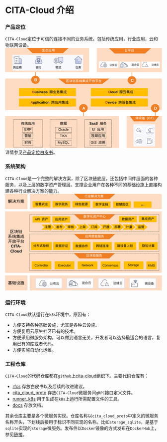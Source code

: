 # CITA-Cloud 介绍
### 产品定位
`CITA-Cloud`定位于可信的连接不同的业务系统，包括传统应用，行业应用，云和物联网设备。
![position](_static/images/position.png)
详情参见[产品定位白皮书](https://github.com/cita-cloud/rfcs/blob/master/rfcs/0001-positioning/0001-positioning.md)。
### 系统架构
`CITA-Cloud`是一个完整的解决方案，除了区块链底层，还包括中间件层面的各种服务，以及上层的数字资产管理层。支撑企业用户在各种不同的基础设施上直接构建各种行业解决方案的能力。
![architecture](_static/images/architecture.png)
### 运行环境
`CITA-Cloud`默认运行在`k8s`环境中，原因有：

- 方便支持各种基础设施，尤其是各种云设施。
- 方便复用云原生社区已有的技术。
- 方便采用微服务架构，可以做到语言无关，开发者可以选择最适合的语言，复用已有的库或者代码。
- 方便实施自动化运维。
### 工程仓库

`CITA-Cloud`的代码仓库都在`github`上[cita-cloud组织](https://github.com/cita-cloud)下。主要代码仓库有：

- [rfcs](https://github.com/cita-cloud/rfcs) 存放白皮书以及后续的改进建议。
- [cita_cloud_proto](https://github.com/cita-cloud/cita_cloud_proto) 存放`CITA-Cloud`微服务间`gRPC`接口定义文件。
- [runner_k8s](https://github.com/cita-cloud/runner_k8s) 用于生成在`k8s`上运行所需配置文件的工具。
- [docs](https://github.com/cita-cloud/docs) 存放文档。

其余仓库主要是各个微服务实现。仓库名称以`cita_cloud_proto`中定义的微服务名称开头，下划线后接用于标识不同实现的名称。比如`storage_sqlite`，是基于`sqlite`实现的`storage`微服务。发布件以`Docker`镜像的方式发布在`DockerHub`上，参见[链接](https://hub.docker.com/u/citacloud)。